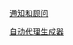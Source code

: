 [通知和顾问](https://www.cnblogs.com/cdf-opensource-007/p/6464237.html)

[自动代理生成器](https://blog.csdn.net/sdddlll/article/details/86627498)